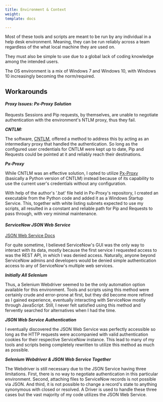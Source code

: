 ```yaml
---
title: Environment & Context
weight: 
template: docs

---
```

Most of these tools and scripts are meant to be run by any individual in a help desk environment. Meaning, they can be run reliably across a team regardless of the what local machine they are used on.

They must also be simple to use due to a global lack of coding knowledge among the intended users.

The OS environment is a mix of Windows 7 and Windows 10, with Windows 10 increasingly becoming the norm/required.

## Workarounds

#### _Proxy Issues: Px-Proxy Solution_

Requests Sessions and Pip requests, by themselves, are unable to negotiate authentication with the environment's NTLM proxy, thus they fail.

**_CNTLM:_**

The software, [CNTLM](http://cntlm.sourceforge.net/), offered a method to address this by acting as an intermediary proxy that handled the authentication. So long as the configured user credentials for CNTLM were kept up to date, Pip and Requests could be pointed at it and reliably reach their destinations.

**_Px-Proxy_**

While CNTLM was an effective solution, I opted to utilize [Px-Proxy](https://github.com/genotrance/px "Px-Proxy") (basically a Python version of CNTLM) instead because of its capability to use the current user's credentials without any configuration.

With help of the author's '.bat' file held in Px-Proxy's repository, I created an executable from the Python code and added it as a Windows Startup Service. This, together with white listing subnets expected to use my scripts, all resulted in a constant and reliable path for Pip and Requests to pass through, with very minimal maintenance.

#### _ServiceNow JSON Web Service_

[JSON Web Service Docs](https://docs.servicenow.com/bundle/newyork-application-development/page/integrate/inbound-other-web-services/concept/c_JSONv2WebService.html)

For quite sometime, I believed ServiceNow's GUI was the only way to interact with its data, mostly because the first service I requested access to was the REST API, in which I was denied access. Naturally, anyone beyond ServiceNow admins and developers would be denied simple authentication access to any of ServiceNow's multiple web services.

**_Initially All Selenium_**

Thus, a Selenium Webdriver seemed to be the only automation option available for this environment. Tools and scripts using this method were certainly crude and error-prone at first, but they did become more refined as I gained experience, eventually interacting with ServiceNow mostly through JavaScript. Still, I never felt satisfied using this method and fervently searched for alternatives when I had the time.

**_JSON Web Service Authentication_**

I eventually discovered the JSON Web Service was perfectly accessible so long as the HTTP requests were accompanied with valid authentication cookies for their respective ServiceNow instance. This lead to many of my tools and scripts being completely rewritten to utilize this method as much as possible.

**_Selenium Webdriver & JSON Web Service Together_**

The Webdriver is still necessary due to the JSON Service having three limitations. First, there is no way to negotiate authentication in this particular environment. Second, attaching files to ServiceNow records is not possible via JSON. And third, it is not possible to change a record's state to anything synonymous with closed or resolved. A Driver is used to handle these three cases but the vast majority of my code utilizes the JSON Web Service.